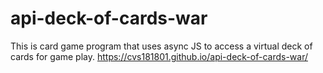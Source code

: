# api-deck-of-cards-war
This is card game program that uses async JS to access a virtual deck of cards for game play.
https://cvs181801.github.io/api-deck-of-cards-war/
